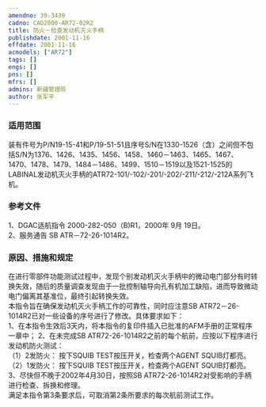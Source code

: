 ```yaml
---
amendno: 39-3439  
cadno: CAD2000-AR72-02R2  
title: 防火－检查发动机灭火手柄  
publishdate: 2001-11-16  
effdate: 2001-11-16  
acmodels: ["AR72"]  
tags: []  
engs: []  
pns: []  
mfrs: []  
admins: 新疆管理局  
author: 张军平  
---
```

  
### 适用范围  
装有件号为P/N19-15-41和P/19-51-51且序号S/N在1330-1526（含）之间但不包括S/N为1376、1426、1435、1456、1458、1460－1463、1465、1467、1470、1478、1479、1484－1486、1499、1510－1519以及1521-1525的LABINAL发动机灭火手柄的ATR72-101/-102/-201/-202/-211/-212/-212A系列飞机。  
  
<!--more-->  
### 参考文件  
  1、DGAC适航指令 2000-282-050（B)R1，2000年 9月 19日。  
 2、服务通告 SB ATR－72-26-1014R2。  
  
### 原因、措施和规定  

  在进行零部件功能测试过程中，发现个别发动机灭火手柄中的微动电门部分有时转换失效，随后的质量调查发现由于一批控制轴导向孔有机加工缺陷，进而导致微动电门偏离其基准位，最终引起转换失效。  
  本指令旨在确保发动机灭火手柄工作的可靠性，同时应注意SB ATR72－26-1014R2已对一些设备的序号进行了修改。具体要求如下：  
  1、在本指令生效后3天内，将本指令的复印件插入已批准的AFM手册的正常程序一章中；
  2、在未完成SB ATR72-26-1014R2之前的每个航前，应按以下程序进行发动机防火测试：  
  （1）2发防火：            按下SQUIB TEST按压开关，检查两个AGENT SQUIB灯都亮。  
  （2）1发防火：            按下SQUIB TEST按压开关，检查两个AGENT SQUIB灯都亮。 3、尽快但不晚于2002年4月30日，按照SB ATR72-26-1014R2对受影响的手柄进行检查、拆换和修理。  
  满足本指令第3条要求后，可取消第2条所要求的每次航前测试工作。  
